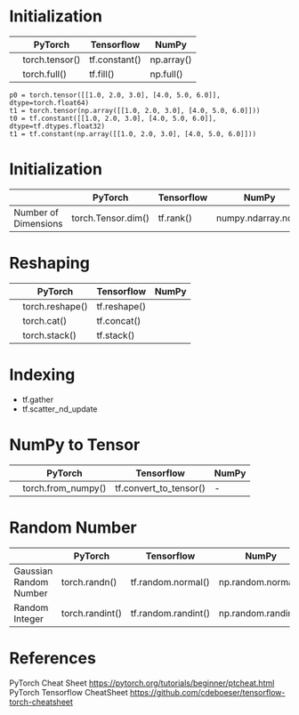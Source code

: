 

# Initialization
|                           |   PyTorch         |     Tensorflow      |        NumPy       | 
|---------------------------|-------------------|---------------------|--------------------|
|                           |   torch.tensor()  |     tf.constant()   |   np.array()       |
|                           |   torch.full()    |     tf.fill()       |   np.full()        |

```
p0 = torch.tensor([[1.0, 2.0, 3.0], [4.0, 5.0, 6.0]],  dtype=torch.float64)
t1 = torch.tensor(np.array([[1.0, 2.0, 3.0], [4.0, 5.0, 6.0]]))
t0 = tf.constant([[1.0, 2.0, 3.0], [4.0, 5.0, 6.0]], dtype=tf.dtypes.float32)
t1 = tf.constant(np.array([[1.0, 2.0, 3.0], [4.0, 5.0, 6.0]]))
```
# Initialization
|                           |   PyTorch            |     Tensorflow      |        NumPy          | 
|---------------------------|----------------------|---------------------|-----------------------|
|   Number of Dimensions    |   torch.Tensor.dim() |     tf.rank()       |   numpy.ndarray.ndim  |



# Reshaping
|                           |   PyTorch         |     Tensorflow      |        NumPy       | 
|---------------------------|-------------------|---------------------|--------------------|
|                           |   torch.reshape() |     tf.reshape()    |                    |
|                           |   torch.cat()     |     tf.concat()     |                    |
|                           |   torch.stack()   |     tf.stack()      |                    |

# Indexing
* tf.gather
* tf.scatter_nd_update


# NumPy to Tensor

|                           |   PyTorch         |     Tensorflow      |        NumPy         |
|---------------------------|-------------------|---------------------|----------------------|
|                           |  torch.from_numpy() | tf.convert_to_tensor() |  -  |   




# Random Number

|                           |   PyTorch       |     Tensorflow      |        NumPy         |
|---------------------------|-----------------|---------------------|----------------------|
|  Gaussian Random Number   | torch.randn()     | tf.random.normal()    |  np.random.normal()    |
|  Random Integer           | torch.randint()   | tf.random.randint()   |  np.random.randint()   | 




# References


PyTorch Cheat Sheet https://pytorch.org/tutorials/beginner/ptcheat.html
PyTorch Tensorflow CheatSheet  https://github.com/cdeboeser/tensorflow-torch-cheatsheet
